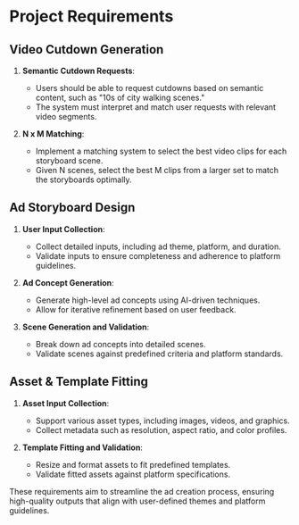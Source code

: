# Project Requirements

## Video Cutdown Generation

1. **Semantic Cutdown Requests**:
   - Users should be able to request cutdowns based on semantic content, such as "10s of city walking scenes."
   - The system must interpret and match user requests with relevant video segments.

2. **N x M Matching**:
   - Implement a matching system to select the best video clips for each storyboard scene.
   - Given N scenes, select the best M clips from a larger set to match the storyboards optimally.

## Ad Storyboard Design

1. **User Input Collection**:
   - Collect detailed inputs, including ad theme, platform, and duration.
   - Validate inputs to ensure completeness and adherence to platform guidelines.

2. **Ad Concept Generation**:
   - Generate high-level ad concepts using AI-driven techniques.
   - Allow for iterative refinement based on user feedback.

3. **Scene Generation and Validation**:
   - Break down ad concepts into detailed scenes.
   - Validate scenes against predefined criteria and platform standards.

## Asset & Template Fitting

1. **Asset Input Collection**:
   - Support various asset types, including images, videos, and graphics.
   - Collect metadata such as resolution, aspect ratio, and color profiles.

2. **Template Fitting and Validation**:
   - Resize and format assets to fit predefined templates.
   - Validate fitted assets against platform specifications.

These requirements aim to streamline the ad creation process, ensuring high-quality outputs that align with user-defined themes and platform guidelines.
